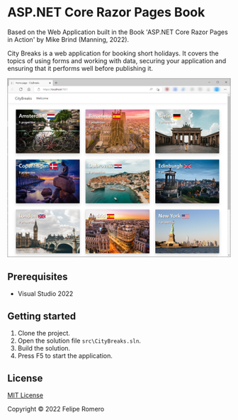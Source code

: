# ASP.NET Core Razor Pages Book

Based on the Web Application built in the Book 'ASP.NET Core Razor Pages in Action' by Mike Brind (Manning, 2022).

City Breaks is a web application for booking short holidays. It covers the topics of using forms and working with data,
securing your application and ensuring that it performs well before publishing it.

![Home page](./cover-mini.png)

## Prerequisites

- Visual Studio 2022

## Getting started

1. Clone the project.
1. Open the solution file `src\CityBreaks.sln`.
1. Build the solution.
1. Press F5 to start the application.

## License

[MIT License](./LICENSE)

Copyright &copy; 2022 Felipe Romero
